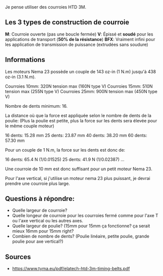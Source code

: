 Je pense utiliser des courroies HTD 3M.

## Les 3 types de construction de courroie

**M**: Courroie ouverte (pas une boucle fermée)
**V**: Épissé et **soudé** pour les applications de transport (**50% de la résistance**)
**BFX**: Vraiment infini pour les application de transmission de puissance (extrudées sans soudure)

## Informations

Les moteurs Nema 23 possède un couple de 143 oz-in (1 N.m) jusqu'à 438 oz-in (3.1 N.m).

Courroies 10mm: 320N tension max (160N type V)
Courroies 15mm: 510N tension max (255N type V)
Courroies 25mm: 900N tension max (450N type V)

Nombre de dents minimum: 16.

La distance où que la force est appliquée selon le nombre de dents de la poulie:
(Plus la poulie est petite, plus la force sur les dents sera élevée pour le même couple moteur)

16 dents: 15.28 mm
25 dents: 23.87 mm
40 dents: 38.20 mm
60 dents: 57.30 mm

Pour un couple de 1 N.m, la force sur les dents est donc de:

16 dents: 65.4 N (1/0.01525)
25 dents: 41.9 N (1/0.02387)
...

Une courroie de 10 mm est donc suffisant pour un petit moteur Nema 23.

Pour l'axe vertical, si j'utilise un moteur nema 23 plus puissant, je devrai prendre une courroie plus large.

## Questions à répondre:

- Quelle largeur de courroie?
- Quelle longeur de courroie pour les courroies fermé comme pour l'axe T ou l'axe vertical ou les autres axes.
- Quelle largeur de poulie? (15mm pour 15mm ça fonctionne? ça serait mieux 16mm pour 15mm right?
- Combien de nombre de dents? (Poulie linéaire, petite poulie, grande poulie pour axe vertical?)

## Sources

- https://www.tyma.eu/pdf/elatech-htd-3m-timing-belts.pdf
